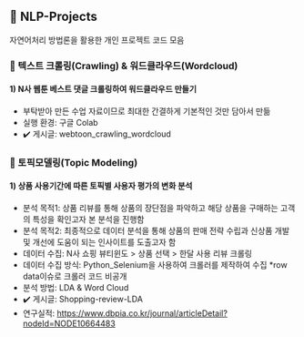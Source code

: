 ## 📂 NLP-Projects
자연어처리 방법론을 활용한 개인 프로젝트 코드 모음


### 📌 텍스트 크롤링(Crawling) & 워드클라우드(Wordcloud)
#### 1) N사 웹툰 베스트 댓글 크롤링하여 워드클라우드 만들기
- 부탁받아 만든 수업 자료이므로 최대한 간결하게 기본적인 것만 담아서 만듦 
- 실행 환경: 구글 Colab 
- ✔️ 게시글: webtoon_crawling_wordcloud

### 📌 토픽모델링(Topic Modeling)
#### 1) 상품 사용기간에 따른 토픽별 사용자 평가의 변화 분석
- 분석 목적1: 상품 리뷰를 통해 상품의 장단점을 파악하고 해당 상품을 구매하는 고객의 특성을 확인고자 본 분석을 진행함 
- 분석 목적2: 최종적으로 데이터 분석을 통해 상품의 판매 전략 수립과 신상품 개발 및 개선에 도움이 되는 인사이트를 도출고자 함
- 데이터 수집: N사 쇼핑 뷰티윈도 > 상품 선택 > 한달 사용 리뷰 크롤링
- 데이터 수집 방식: Python_Selenium을 사용하여 크롤러를 제작하여 수집 *row data이슈로 크롤러 코드 비공개
- 분석 방법: LDA & Word Cloud
- ✔️ 게시글: Shopping-review-LDA
- 연구실적: https://www.dbpia.co.kr/journal/articleDetail?nodeId=NODE10664483
